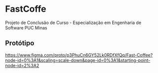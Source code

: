 # FastCoffe
Projeto de Conclusão de Curso - Especialização em Engenharia de Software PUC Minas

## Protótipo
https://www.figma.com/proto/p3PhuCn6GY52Lk0RDfXfQq/Fast-Coffee?node-id=0%3A1&scaling=scale-down&page-id=0%3A1&starting-point-node-id=2%3A2

